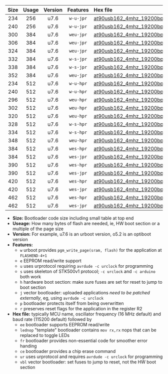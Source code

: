 |Size|Usage|Version|Features|Hex file|
|:-:|:-:|:-:|:-:|:--|
|234|256|u7.6|`w-u-jpr`|[at90usb162_4mhz_19200bps_ur_vbl.hex](https://raw.githubusercontent.com/stefanrueger/urboot/main//at90usb162_4mhz_19200bps_ur_vbl.hex)|
|240|256|u7.6|`w-u-jpr`|[at90usb162_4mhz_19200bps_lednop_ur_vbl.hex](https://raw.githubusercontent.com/stefanrueger/urboot/main//at90usb162_4mhz_19200bps_lednop_ur_vbl.hex)|
|300|384|u7.6|`weu-jpr`|[at90usb162_4mhz_19200bps_ee_ur_vbl.hex](https://raw.githubusercontent.com/stefanrueger/urboot/main//at90usb162_4mhz_19200bps_ee_ur_vbl.hex)|
|306|384|u7.6|`weu-jpr`|[at90usb162_4mhz_19200bps_ee_lednop_ur_vbl.hex](https://raw.githubusercontent.com/stefanrueger/urboot/main//at90usb162_4mhz_19200bps_ee_lednop_ur_vbl.hex)|
|324|384|u7.6|`weu-jpr`|[at90usb162_4mhz_19200bps_ee_lednop_fr_ur_vbl.hex](https://raw.githubusercontent.com/stefanrueger/urboot/main//at90usb162_4mhz_19200bps_ee_lednop_fr_ur_vbl.hex)|
|332|384|u7.6|`w-s-jpr`|[at90usb162_4mhz_19200bps_vbl.hex](https://raw.githubusercontent.com/stefanrueger/urboot/main//at90usb162_4mhz_19200bps_vbl.hex)|
|338|384|u7.6|`w-s-jpr`|[at90usb162_4mhz_19200bps_lednop_vbl.hex](https://raw.githubusercontent.com/stefanrueger/urboot/main//at90usb162_4mhz_19200bps_lednop_vbl.hex)|
|352|384|u7.6|`weu-jpr`|[at90usb162_4mhz_19200bps_ee_lednop_fr_ce_ur_vbl.hex](https://raw.githubusercontent.com/stefanrueger/urboot/main//at90usb162_4mhz_19200bps_ee_lednop_fr_ce_ur_vbl.hex)|
|234|512|u7.6|`w-u-hpr`|[at90usb162_4mhz_19200bps_ur.hex](https://raw.githubusercontent.com/stefanrueger/urboot/main//at90usb162_4mhz_19200bps_ur.hex)|
|240|512|u7.6|`w-u-hpr`|[at90usb162_4mhz_19200bps_lednop_ur.hex](https://raw.githubusercontent.com/stefanrueger/urboot/main//at90usb162_4mhz_19200bps_lednop_ur.hex)|
|296|512|u7.6|`weu-hpr`|[at90usb162_4mhz_19200bps_ee_ur.hex](https://raw.githubusercontent.com/stefanrueger/urboot/main//at90usb162_4mhz_19200bps_ee_ur.hex)|
|302|512|u7.6|`weu-hpr`|[at90usb162_4mhz_19200bps_ee_lednop_ur.hex](https://raw.githubusercontent.com/stefanrueger/urboot/main//at90usb162_4mhz_19200bps_ee_lednop_ur.hex)|
|320|512|u7.6|`weu-hpr`|[at90usb162_4mhz_19200bps_ee_lednop_fr_ur.hex](https://raw.githubusercontent.com/stefanrueger/urboot/main//at90usb162_4mhz_19200bps_ee_lednop_fr_ur.hex)|
|328|512|u7.6|`w-s-hpr`|[at90usb162_4mhz_19200bps.hex](https://raw.githubusercontent.com/stefanrueger/urboot/main//at90usb162_4mhz_19200bps.hex)|
|334|512|u7.6|`w-s-hpr`|[at90usb162_4mhz_19200bps_lednop.hex](https://raw.githubusercontent.com/stefanrueger/urboot/main//at90usb162_4mhz_19200bps_lednop.hex)|
|348|512|u7.6|`weu-hpr`|[at90usb162_4mhz_19200bps_ee_lednop_fr_ce_ur.hex](https://raw.githubusercontent.com/stefanrueger/urboot/main//at90usb162_4mhz_19200bps_ee_lednop_fr_ce_ur.hex)|
|384|512|u7.6|`wes-hpr`|[at90usb162_4mhz_19200bps_ee.hex](https://raw.githubusercontent.com/stefanrueger/urboot/main//at90usb162_4mhz_19200bps_ee.hex)|
|384|512|u7.6|`wes-jpr`|[at90usb162_4mhz_19200bps_ee_vbl.hex](https://raw.githubusercontent.com/stefanrueger/urboot/main//at90usb162_4mhz_19200bps_ee_vbl.hex)|
|390|512|u7.6|`wes-hpr`|[at90usb162_4mhz_19200bps_ee_lednop.hex](https://raw.githubusercontent.com/stefanrueger/urboot/main//at90usb162_4mhz_19200bps_ee_lednop.hex)|
|390|512|u7.6|`wes-jpr`|[at90usb162_4mhz_19200bps_ee_lednop_vbl.hex](https://raw.githubusercontent.com/stefanrueger/urboot/main//at90usb162_4mhz_19200bps_ee_lednop_vbl.hex)|
|420|512|u7.6|`wes-hpr`|[at90usb162_4mhz_19200bps_ee_lednop_fr.hex](https://raw.githubusercontent.com/stefanrueger/urboot/main//at90usb162_4mhz_19200bps_ee_lednop_fr.hex)|
|420|512|u7.6|`wes-jpr`|[at90usb162_4mhz_19200bps_ee_lednop_fr_vbl.hex](https://raw.githubusercontent.com/stefanrueger/urboot/main//at90usb162_4mhz_19200bps_ee_lednop_fr_vbl.hex)|
|462|512|u7.6|`wes-hpr`|[at90usb162_4mhz_19200bps_ee_lednop_fr_ce.hex](https://raw.githubusercontent.com/stefanrueger/urboot/main//at90usb162_4mhz_19200bps_ee_lednop_fr_ce.hex)|
|462|512|u7.6|`wes-jpr`|[at90usb162_4mhz_19200bps_ee_lednop_fr_ce_vbl.hex](https://raw.githubusercontent.com/stefanrueger/urboot/main//at90usb162_4mhz_19200bps_ee_lednop_fr_ce_vbl.hex)|

- **Size:** Bootloader code size including small table at top end
- **Useage:** How many bytes of flash are needed, ie, HW boot section or a multiple of the page size
- **Version:** For example, u7.6 is an urboot version, o5.2 is an optiboot version
- **Features:**
  + `w` urboot provides `pgm_write_page(sram, flash)` for the application at `FLASHEND-4+1`
  + `e` EEPROM read/write support
  + `u` uses urprotocol requiring `avrdude -c urclock` for programming
  + `s` uses skeleton of STK500v1 protocol; `-c urclock` and `-c arduino` both work
  + `h` hardware boot section: make sure fuses are set for reset to jump to boot section
  + `j` vector bootloader: uploaded applications *need to be patched externally*, eg, using `avrdude -c urclock`
  + `p` bootloader protects itself from being overwritten
  + `r` preserves reset flags for the application in the register R2
- **Hex file:** typically MCU name, oscillator frequency (16 MHz default) and baud rate (115200 default) followed by
  + `ee` bootloader supports EEPROM read/write
  + `lednop` "template" bootloader contains `mov rx,rx` nops that can be replaced to toggle LEDs
  + `fr` bootloader provides non-essential code for smoother error handing
  + `ce` bootloader provides a chip erase command
  + `ur` uses urprotocol and requires `avrdude -c urclock` for programming
  + `vbl` vector bootloader: set fuses to jump to reset, not the HW boot section
